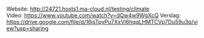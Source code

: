 Website: http://24721.hosts1.ma-cloud.nl/testing/climate  
Video: https://www.youtube.com/watch?v=dQw4w9WgXcQ
Verslag: https://drive.google.com/file/d/16jsTpyPu7XxVl6hqqLHMTCVp7Du59u3q/view?usp=sharing
